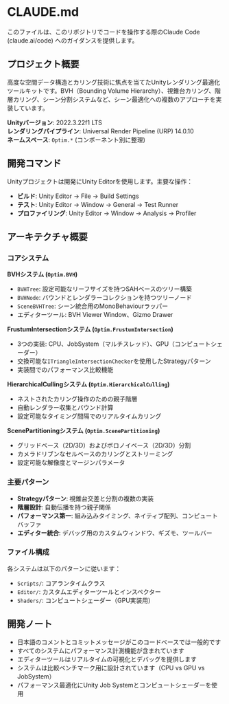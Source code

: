 # CLAUDE.md

このファイルは、このリポジトリでコードを操作する際のClaude Code (claude.ai/code) へのガイダンスを提供します。

## プロジェクト概要

高度な空間データ構造とカリング技術に焦点を当てたUnityレンダリング最適化ツールキットです。BVH（Bounding Volume Hierarchy）、視錐台カリング、階層カリング、シーン分割システムなど、シーン最適化への複数のアプローチを実装しています。

**Unityバージョン**: 2022.3.22f1 LTS  
**レンダリングパイプライン**: Universal Render Pipeline (URP) 14.0.10  
**ネームスペース**: `Optim.*` (コンポーネント別に整理)

## 開発コマンド

Unityプロジェクトは開発にUnity Editorを使用します。主要な操作：

- **ビルド**: Unity Editor → File → Build Settings
- **テスト**: Unity Editor → Window → General → Test Runner
- **プロファイリング**: Unity Editor → Window → Analysis → Profiler

## アーキテクチャ概要

### コアシステム

**BVHシステム (`Optim.BVH`)**
- `BVHTree`: 設定可能なリーフサイズを持つSAHベースのツリー構築
- `BVHNode`: バウンドとレンダラーコレクションを持つツリーノード
- `SceneBVHTree`: シーン統合用のMonoBehaviourラッパー
- エディターツール: BVH Viewer Window、Gizmo Drawer

**FrustumIntersectionシステム (`Optim.FrustumIntersection`)**
- 3つの実装: CPU、JobSystem（マルチスレッド）、GPU（コンピュートシェーダー）
- 交換可能な`ITriangleIntersectionChecker`を使用したStrategyパターン
- 実装間でのパフォーマンス比較機能

**HierarchicalCullingシステム (`Optim.HierarchicalCulling`)**
- ネストされたカリング操作のための親子階層
- 自動レンダラー収集とバウンド計算
- 設定可能なタイミング間隔でのリアルタイムカリング

**ScenePartitioningシステム (`Optim.ScenePartitioning`)**
- グリッドベース（2D/3D）およびボロノイベース（2D/3D）分割
- カメラドリブンなセルベースのカリングとストリーミング
- 設定可能な解像度とマージンパラメータ

### 主要パターン

- **Strategyパターン**: 視錐台交差と分割の複数の実装
- **階層設計**: 自動伝播を持つ親子関係
- **パフォーマンス第一**: 組み込みタイミング、ネイティブ配列、コンピュートバッファ
- **エディター統合**: デバッグ用のカスタムウィンドウ、ギズモ、ツールバー

### ファイル構成

各システムは以下のパターンに従います：
- `Scripts/`: コアランタイムクラス
- `Editor/`: カスタムエディターツールとインスペクター
- `Shaders/`: コンピュートシェーダー（GPU実装用）

## 開発ノート

- 日本語のコメントとコミットメッセージがこのコードベースでは一般的です
- すべてのシステムにパフォーマンス計測機能が含まれています
- エディターツールはリアルタイムの可視化とデバッグを提供します
- システムは比較ベンチマーク用に設計されています（CPU vs GPU vs JobSystem）
- パフォーマンス最適化にUnity Job Systemとコンピュートシェーダーを使用